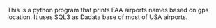 This is a python program that prints FAA airports names based on gps location. It uses SQL3 as Dadata base of most of USA airports.
